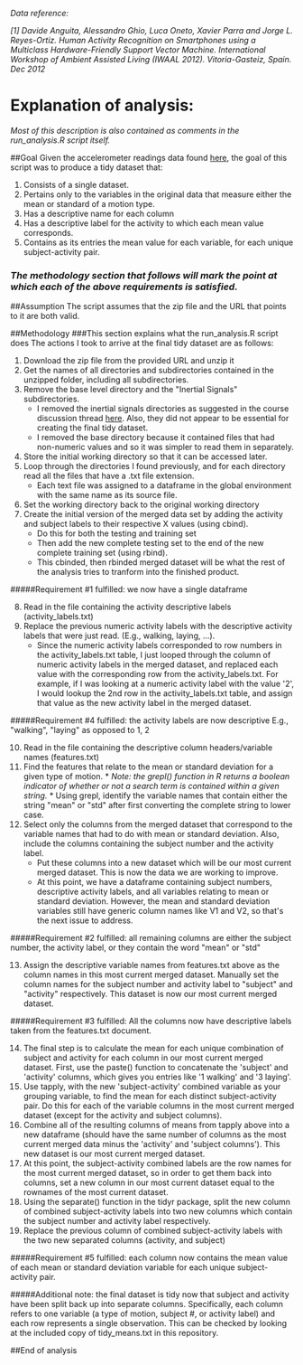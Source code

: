 *Data reference:*

*[1] Davide Anguita, Alessandro Ghio, Luca Oneto, Xavier Parra and Jorge L. Reyes-Ortiz. Human Activity Recognition on Smartphones using a Multiclass Hardware-Friendly Support Vector Machine. International Workshop of Ambient Assisted Living (IWAAL 2012). Vitoria-Gasteiz, Spain. Dec 2012*


# Explanation of analysis:
*Most of this description is also contained as comments in the run_analysis.R script itself.*

##Goal
Given the accelerometer readings data found [here](http://archive.ics.uci.edu/ml/datasets/Human+Activity+Recognition+Using+Smartphones), the goal of this script was to produce a tidy dataset that:

1.  Consists of a single dataset.
2.  Pertains only to the variables in the original data that measure either the mean or standard of a motion type.
3.  Has a descriptive name for each column
4.  Has a descriptive label for the activity to which each mean value corresponds.
5.  Contains as its entries the mean value for each variable, for each unique subject-activity pair.

###  *The methodology section that follows will mark the point at which each of the above requirements is satisfied.*

##Assumption
The script assumes that the zip file and the URL that points to it are both valid.

##Methodology
###This section explains what the run_analysis.R script does 
The actions I took to arrive at the final tidy dataset are as follows:

1.  Download the zip file from the provided URL and unzip it
2.  Get the names of all directories and subdirectories contained in the unzipped folder, including all subdirectories.
3.  Remove the base level directory and the "Inertial Signals" subdirectories.
    *  I removed the inertial signals directories as suggested in the course discussion thread [here](https://class.coursera.org/getdata-012/forum/thread?thread_id=9). Also, they did not appear to be essential for creating the final tidy  dataset.
    *  I removed the base directory because it contained files that had non-numeric values and so it was simpler to read them in separately.
4.  Store the initial working directory so that it can be accessed later.
5.  Loop through the directories I found previously, and for each directory read all the files that have a .txt file extension.
    *  Each text file was assigned to a dataframe in the global environment with the same name as its source file.
6.  Set the working directory back to the original working directory
7.  Create the initial version of the merged data set by adding the activity and subject labels to their respective X values (using cbind).
    *  Do this for both the testing and training set
    *  Then add the new complete testing set to the end of the new complete training set (using rbind).
    *  This cbinded, then rbinded merged dataset will be what the rest of the analysis tries to tranform into the finished product.

#####Requirement #1 fulfilled: we now have a single dataframe

8.  Read in the file containing the activity descriptive labels (activity_labels.txt)
9.  Replace the previous numeric activity labels with the descriptive activity labels that were just read. (E.g., walking, laying, ...). 
    *  Since the numeric activity labels corresponded to row numbers in the activity_labels.txt table, I just looped through the column of numeric activity labels in the merged dataset, and replaced each value with the corresponding row from the activity_labels.txt. For example, if I was looking at a numeric activity label with the value '2', I would lookup the 2nd row in the activity_labels.txt table, and assign that value as the new activity label in the merged dataset.

#####Requirement #4 fulfilled: the activity labels are now descriptive E.g., "walking", "laying" as opposed to 1, 2

10.  Read in the file containing the descriptive column headers/variable names (features.txt)
11.  Find the features that relate to the mean or standard deviation for a given type of motion.
    *  *Note: the grepl() function in R returns a boolean indicator of whether or not a search term is contained within a given string.*
    *  Using grepl, identify the variable names that contain either the string "mean" or "std" after first converting the complete string to lower case.
12. Select only the columns from the merged dataset that correspond to the variable names that had to do with mean or standard deviation. Also, include the columns containing the subject number and the activity label.
    * Put these columns into a new dataset which will be our most current merged dataset. This is now the data we are working to improve.
    * At this point, we have a dataframe containing subject numbers,  descriptive activity labels, and all variables relating to mean or standard deviation. However, the mean and standard deviation variables still have generic column names like V1 and V2, so that's the next issue to address.

#####Requirement #2 fulfilled: all remaining columns are either the subject number, the activity label, or they contain the word "mean" or "std"

13.  Assign the descriptive variable names from features.txt above as the column names in this most current merged dataset. Manually set the column names for the subject number and activity label to "subject" and "activity" respectively. This dataset is now our most current merged dataset.

#####Requirement #3 fulfilled: All the columns now have descriptive labels taken from the features.txt document. 

14.  The final step is to calculate the mean for each unique combination of subject and activity for each column in our most current merged dataset. First, use the paste() function to concatenate the 'subject' and 'activity' columns, which gives you entries like '1 walking' and '3 laying'. 
15.  Use tapply, with the new 'subject-activity' combined variable as your grouping variable, to find the mean for each distinct subject-activity pair. Do this for each of the variable columns in the most current merged dataset (except for the activity and subject columns).
16.  Combine all of the resulting columns of means from tapply above into a new dataframe (should have the same number of columns as the most current merged data minus the 'activity' and 'subject columns'). This new dataset is our most current merged dataset.
17.  At this point, the subject-activity combined labels are the row names for the most current merged dataset, so in order to get them back into columns, set a new column in our most current dataset equal to the rownames of the most current dataset. 
18.  Using the separate() function in the tidyr package, split the new column of combined subject-activity labels into two new columns which contain the subject number and activity label respectively.
19.  Replace the previous column of combined subject-activity labels with the two new separated columns (activity, and subject)

#####Requirement #5 fulfilled: each column now contains the mean value of each mean or standard deviation variable for each unique subject-activity pair. 


#####Additional note: the final dataset is tidy now that subject and activity have been split back up into separate columns. Specifically, each column refers to one variable (a type of motion, subject #, or activity label) and each row represents a single observation. This can be checked by looking at the included copy of tidy_means.txt in this repository.

##End of analysis



